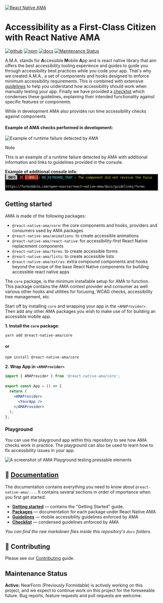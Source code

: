 <a href="https://commerce.nearform.com/open-source/" target="_blank">
  <img alt="React Native AMA" src="https://oss.nearform.com/api/banner.svg?text=react+native+ama" />
</a>

# Accessibility as a First-Class Citizen with React Native AMA

[![github][github-image]][github-url] [![npm][npm-image]][npm-url] [![docs][docs-image]][docs-url] [![Maintenance Status][maintenance-image]](#maintenance-status)

A.M.A. stands for **A**ccessible **M**obile **A**pp and is react native library that aim offers the best accessibility tooling experience and guides to guide you through accessibility best practices while you code your app.
That's why we created A.M.A., a set of components and hooks designed to enforce minimum accessibility requirements.
This is combined with extensive [guidelines](https://commerce.nearform.com/open-source/react-native-ama/guidelines/) to help you understand how accessibility should work when manually testing your app. Finally we have provided a [checklist](https://commerce.nearform.com/open-source/react-native-ama/checklist/) which condenses these guidelines, explaining their intended functionality against specific features or components.

While in development AMA also provides run time accessibility checks against components

#### Example of AMA checks performed in development:

<img alt="Example of runtime failure detected by AMA" src="https://github.com/FormidableLabs/react-native-ama/blob/main/website/docs/ama/ama-demo.png?raw=true" height=700 />

> [!NOTE]  
> This is an example of a runtime failure detected by AMA with additional information and links to guidelines provided in the console.

**Example of additional console info**:
<img alt="Example of console warning by AMA" src="https://github.com/FormidableLabs/react-native-ama/blob/main/website/docs/ama-console-error.png?raw=true" width=550 />

## Getting started

AMA is made of the following packages:

- `@react-native-ama/core`: the core components and hooks, providers and consumers used by AMA packages
- `@react-native-ama/animations`: to create accessible animations
- `@react-native-ama/react-native`: for accessibility-first React Native replacement components
- `@react-native-ama/forms`: to create accessible forms
- `@react-native-ama/lists`: to create accessible lists
- `@react-native-ama/extras`: extra compound components and hooks beyond the scope of the base React Native components for building accessible react native apps

The `core` package, is the minimum installable setup for AMA to function. This package contains the AMA context provider and consumer as well various other hooks and utilities for focusing, WCAG checks, accessibility tree management, etc.

Start off by installing `core` and wrapping your app in the `<AMAProvider>`. Then add any other AMA packages you wish to make use of for building an accessible mobile app.

**1. Install the `core` package**:

```sh
yarn add @react-native-ama/core
```

#### or

```sh
npm install @react-native-ama/core
```

**2. Wrap App in `<AMAProvider>`**

```jsx {2-4,6,8-9}
import { AMAProvider } from '@react-native-ama/core';

export const App = () => {
  return (
    <AMAProvider>
      <YourApp />
    </AMAProvider>
  );
};
```

### Playground

You can use the playground app within this repository to see how AMA checks work in practice.
The playground can also be used to learn how to fix accessibility issues in your app.

<img width="50%" alt="A screenshot of AMA Playground testing pressable elements" src="https://github.com/user-attachments/assets/60c686a2-3a71-4f9a-954c-1378d249544e" />

## 📃 [Documentation](https://commerce.nearform.com/open-source/react-native-ama)

The documentation contains everything you need to know about `@react-native-ama/...`. It contains several sections in order of importance when you first get started:

- **[Getting started](https://commerce.nearform.com/open-source/react-native-ama/)** — contains the "Getting Started" guide.
- **[Packages](https://commerce.nearform.com/open-source/react-native-ama/core/packages/)** — documentation for each package under React Native AMA
- **[Guidelines](https://commerce.nearform.com/open-source/react-native-ama/guidelines/)** — mobile accessibility guidelines enforced by AMA
- **[Checklist](https://commerce.nearform.com/open-source/react-native-ama/checklist/)** — condensed guidelines enforced by AMA

_You can find the raw markdown files inside this repository's `docs` folders._

## 🤝 Contributing

Please see our [Contributing](./CONTRIBUTING.md) guide.

## Maintenance Status

**Active:** NearForm (Previously Formidable) is actively working on this project, and we expect to continue work on this project for the foreseeable future. Bug reports, feature requests and pull requests are welcome.

[github-image]: https://github.com/FormidableLabs/react-native-ama/workflows/Run%20Tests/badge.svg
[github-url]: https://github.com/FormidableLabs/react-native-ama/actions
[npm-image]: https://img.shields.io/npm/v/@react-native-ama/core
[npm-url]: https://www.npmjs.com/package/@react-native-ama/core
[docs-image]: https://img.shields.io/badge/docs-visit%20site-blue
[docs-url]: https://commerce.nearform.com/open-source/react-native-ama/
[maintenance-image]: https://img.shields.io/badge/maintenance-active-green.svg?color=brightgreen&style=flat
